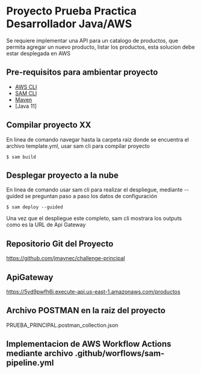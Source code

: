 # Proyecto Prueba Practica Desarrollador Java/AWS

Se requiere implementar una API para un catalogo de productos, que permita agregar un nuevo producto, listar los productos, esta
solucion debe estar desplegada en AWS

## Pre-requisitos para ambientar proyecto
* [AWS CLI](https://aws.amazon.com/cli/)
* [SAM CLI](https://github.com/awslabs/aws-sam-cli)
* [Maven](https://maven.apache.org/)
* [Java 11]

## Compilar proyecto XX
En linea de comando navegar hasta la carpeta raiz donde se encuentra el archivo template.yml, usar sam cli para compilar proyecto
```
$ sam build
```

## Desplegar proyecto a la nube
En linea de comando usar sam cli para realizar el despliegue, mediante --guided se preguntan paso a paso los datos de configuración

```
$ sam deploy --guided
```

Una vez que el despliegue este completo, sam cli mostrara los outputs como es la URL de Api Gateway

## Repositorio Git del Proyecto

https://github.com/jmaynec/challenge-principal

## ApiGateway

https://5yd9pwfh6i.execute-api.us-east-1.amazonaws.com/productos

## Archivo POSTMAN en la raiz del proyecto

PRUEBA_PRINCIPAL.postman_collection.json

## Implementacion de AWS Workflow Actions mediante archivo .github/worflows/sam-pipeline.yml



